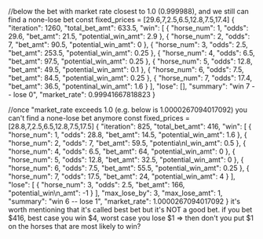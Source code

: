 //below the bet with market rate closest to 1.0 (0.999988), and we still can find a none-lose bet
const fixed_prices = [29.6,7,2.5,6.5,12.8,7.5,17.4]
{
  "iteration": 1260,
  "total_bet_amt": 633.5,
  "win": [
    {
      "horse_num": 1,
      "odds": 29.6,
      "bet_amt": 21.5,
      "potential_win_amt": 2.9
    },
    {
      "horse_num": 2,
      "odds": 7,
      "bet_amt": 90.5,
      "potential_win_amt": 0
    },
    {
      "horse_num": 3,
      "odds": 2.5,
      "bet_amt": 253.5,
      "potential_win_amt": 0.25
    },
    {
      "horse_num": 4,
      "odds": 6.5,
      "bet_amt": 97.5,
      "potential_win_amt": 0.25
    },
    {
      "horse_num": 5,
      "odds": 12.8,
      "bet_amt": 49.5,
      "potential_win_amt": 0.1
    },
    {
      "horse_num": 6,
      "odds": 7.5,
      "bet_amt": 84.5,
      "potential_win_amt": 0.25
    },
    {
      "horse_num": 7,
      "odds": 17.4,
      "bet_amt": 36.5,
      "potentinal_win_amt": 1.6
    }
  ],
  "lose": [],
  "summary": "win 7 -- lose 0",
  "market_rate": 0.99941667818823
}

//once "market_rate exceeds 1.0 (e.g. below is 1.0000267094017092) you can't find a none-lose bet anymore
const fixed_prices = [28.8,7,2.5,6.5,12.8,7.5,17.5] 
{
  "iteration": 825,
  "total_bet_amt": 416,
  "win": [
    {
      "horse_num": 1,
      "odds": 28.8,
      "bet_amt": 14.5,
      "potential_win_amt": 1.6
    },
    {
      "horse_num": 2,
      "odds": 7,
      "bet_amt": 59.5,
      "potentia\nl_win_amt": 0.5
    },
    {
      "horse_num": 4,
      "odds": 6.5,
      "bet_amt": 64,
      "potential_win_amt": 0
    },
    {
      "horse_num": 5,
      "odds": 12.8,
      "bet_amt": 32.5,
      "potential_win_amt": 0
    },
    {
      "horse_num": 6,
      "odds": 7.5,
      "bet_amt": 55.5,
      "potential_win_amt": 0.25
    },
    {
      "horse_num": 7,
      "odds": 17.5,
      "bet_amt": 24,
      "potential_win_amt": 4
    }
  ],
  "lose": [
    {
      "horse_num": 3,
      "odds": 2.5,
      "bet_amt": 166,
      "potential_win\n_amt": -1
    }
  ],
  "max_lose_by": 3,
  "max_lose_amt": 1,
  "summary": "win 6 -- lose 1",
  "market_rate": 1.0000267094017092
}
it's worth mentioning that it's called best bet but it's NOT a good bet.
if you bet $416, best case you win $4, worst case you lose $1 => then don't you put $1 on the horses that are most likely to win?